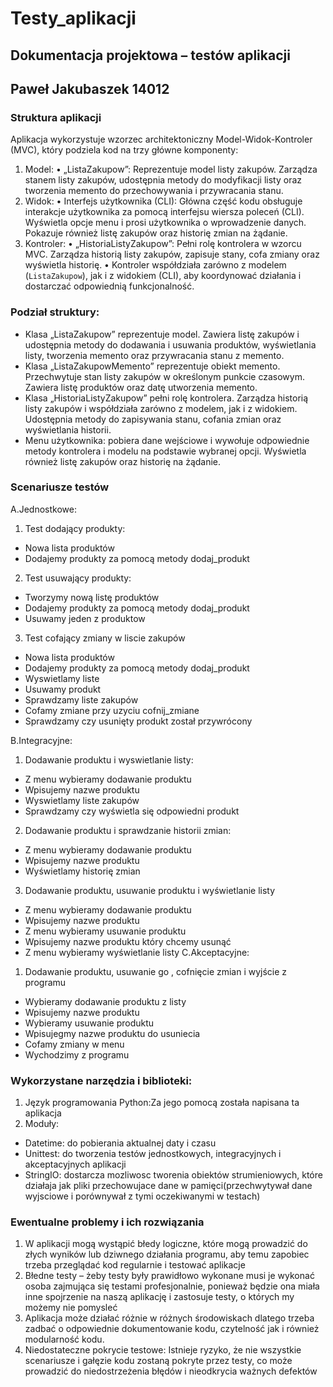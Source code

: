 # Testy_aplikacji



## Dokumentacja projektowa – testów aplikacji
## Paweł Jakubaszek 14012
### Struktura aplikacji
Aplikacja wykorzystuje wzorzec architektoniczny Model-Widok-Kontroler (MVC), który podziela kod na trzy główne komponenty:
1. Model:
•	„ListaZakupow”: Reprezentuje model listy zakupów. Zarządza stanem listy zakupów, udostępnia metody do modyfikacji listy oraz tworzenia memento do przechowywania i przywracania stanu.
2. Widok:
•	Interfejs użytkownika (CLI): Główna część kodu obsługuje interakcje użytkownika za pomocą interfejsu wiersza poleceń (CLI). Wyświetla opcje menu i prosi użytkownika o wprowadzenie danych. Pokazuje również listę zakupów oraz historię zmian na żądanie.
3. Kontroler:
•	„HistoriaListyZakupow”: Pełni rolę kontrolera w wzorcu MVC. Zarządza historią listy zakupów, zapisuje stany, cofa zmiany oraz wyświetla historię.
•	Kontroler współdziała zarówno z modelem (`ListaZakupow`), jak i z widokiem (CLI), aby koordynować działania i dostarczać odpowiednią funkcjonalność.
### Podział struktury:
- Klasa „ListaZakupow” reprezentuje model. Zawiera listę zakupów i udostępnia metody do dodawania i usuwania produktów, wyświetlania listy, tworzenia memento oraz przywracania stanu z memento.
- Klasa „ListaZakupowMemento” reprezentuje obiekt memento. Przechwytuje stan listy zakupów w określonym punkcie czasowym. Zawiera listę produktów oraz datę utworzenia memento.
- Klasa „HistoriaListyZakupow” pełni rolę kontrolera. Zarządza historią listy zakupów i współdziała zarówno z modelem, jak i z widokiem. Udostępnia metody do zapisywania stanu, cofania zmian oraz wyświetlania historii.
- Menu użytkownika: pobiera dane wejściowe i wywołuje odpowiednie metody kontrolera i modelu na podstawie wybranej opcji. Wyświetla również listę zakupów oraz historię na żądanie.


### Scenariusze testów
A.Jednostkowe:
1.	Test dodający produkty:
*	Nowa lista produktów
*	Dodajemy produkty za pomocą metody dodaj_produkt
2.	Test usuwający produkty:
*	Tworzymy nową listę produktów
*	Dodajemy produkty za pomocą metody dodaj_produkt
*	Usuwamy jeden z produktow
3.	Test cofający zmiany w liscie zakupów
*	Nowa lista produktów
*	Dodajemy produkty za pomocą metody dodaj_produkt
*	Wyswietlamy liste 
*	Usuwamy produkt
*	Sprawdzamy liste zakupów
*	Cofamy zmiane przy uzyciu cofnij_zmiane
*	Sprawdzamy czy usunięty produkt został przywrócony

B.Integracyjne:
1.	Dodawanie produktu i wyswietlanie listy:
*	Z menu wybieramy dodawanie produktu
*	Wpisujemy nazwe produktu
*	Wyswietlamy liste zakupów
*	Sprawdzamy czy wyświetla się odpowiedni produkt
2.	Dodawanie produktu i sprawdzanie historii zmian:
*	Z menu wybieramy dodawanie produktu
*	Wpisujemy nazwe produktu
*	Wyświetlamy historię zmian
3.	Dodawanie produktu, usuwanie produktu i wyświetlanie listy
*	Z menu wybieramy dodawanie produktu
*	Wpisujemy nazwe produktu
*	Z menu wybieramy usuwanie produktu
*	Wpisujemy nazwe produktu który chcemy usunąć
*	Z menu wybieramy wyświetlanie listy
C.Akceptacyjne:
1.	Dodawanie produktu, usuwanie go , cofnięcie zmian i wyjście z programu
*	Wybieramy dodawanie produktu z listy 
*	Wpisujemy nazwe produktu
*	Wybieramy usuwanie produktu 
*	Wpisujegmy nazwe produktu do usuniecia
*	Cofamy zmiany w menu
*	Wychodzimy z programu

### Wykorzystane narzędzia i biblioteki:
1.	Język programowania Python:Za jego pomocą została napisana ta aplikacja
2.	Moduły:
*	Datetime: do pobierania aktualnej daty i czasu 
*	Unittest: do tworzenia testów jednostkowych, integracyjnych i akceptacyjnych aplikacji
*	StringIO: dostarcza mozliwosc tworenia obiektów strumieniowych, które działaja jak pliki przechowujace dane w pamięci(przechwytywał dane wyjsciowe i porównywał z tymi oczekiwanymi w testach)

### Ewentualne problemy i ich rozwiązania
1.	W aplikacji mogą wystąpić błedy logiczne, które mogą prowadzić do złych wyników lub dziwnego działania programu, aby temu zapobiec trzeba przeglądać kod regularnie i testować aplikacje 
2.	Błedne testy – żeby testy były prawidłowo wykonane musi je wykonać osoba zajmująca się testami profesjonalnie, ponieważ będzie ona miała inne spojrzenie na naszą aplikację i zastosuje testy, o których my możemy nie pomysleć
3.	Aplikacja może działać różnie w różnych środowiskach dlatego trzeba zadbać o odpowiednie dokumentowanie kodu, czytelność  jak i również modularność kodu.
4.	Niedostateczne pokrycie testowe: Istnieje ryzyko, że nie wszystkie scenariusze i gałęzie kodu zostaną pokryte przez testy, co może prowadzić do niedostrzeżenia błędów i nieodkrycia ważnych defektów







